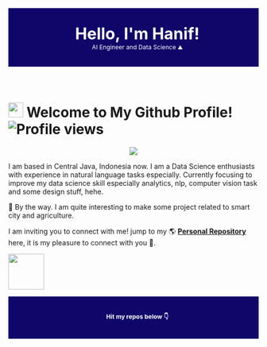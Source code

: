 <svg fill="none" viewBox="0 0 1000 300" width="100%" xmlns="http://www.w3.org/2000/svg">
  <foreignObject width="100%" height="100%">
    <div xmlns="http://www.w3.org/1999/xhtml">
        <style>
          @media (min-width: 768px) {
            div {
              width: 95%;
            }
            .title {
                color: white;
                font-size: 64px; 
                background-color: None;
            }
            .subtitle {
                color: white;
                font-size: 24px; 
                background-color: None;
            }
          }
          @media (max-width: 767px) {
            div {
              width: 95%;
            }
            .title {
                color: white;
                font-size: 36px; 
                background-color: None;
            }
            .subtitle {
                color: white;
                font-size: 16px; 
                background-color: None;
            }
          }
        </style>
        <div style="background-color: #100569; text-align: center; padding: 64px; margin-bottom: 24px;">
          <span class="title"><b>Hello, I'm Hanif!</b></span><br>
          <span class="subtitle">AI Engineer and Data Science ⛰️</span>
        </div>
    </div>
  </foreignObject>
</svg>

# <a href="#"><img src="https://media.giphy.com/media/hvRJCLFzcasrR4ia7z/giphy.gif" width="30px"></a> **Welcome to My Github Profile!** ![Profile views](https://gpvc.arturio.dev/hanifabd)

<p align="center"><a href="#"><img src="https://media3.giphy.com/media/39GAXpLVKvYRO/giphy.gif?cid=790b761139f803533272f4a51fa1d6c773476c7fa6375f47&rid=giphy.gif&ct=g"></a></p>

I am based in Central Java, Indonesia now. I am a Data Science enthusiasts with experience in natural language tasks especially. Currently focusing to improve my data science skill especially analytics, nlp, computer vision task and some design stuff, hehe. 

👀 By the way. I am quite interesting to make some project related to smart city and agriculture.

I am inviting you to connect with me! jump to my 🌎 **[Personal Repository](https://hanifabdlh.vercel.app/)** here, it is my pleasure to connect with you 🙌.

<a href="https://paypal.me/hanifabdlh?country.x=ID&locale.x=id_ID"><img src="https://raw.githubusercontent.com/stefan-niedermann/paypal-donate-button/master/paypal-donate-button.png" height="72"></a>


<svg fill="none" viewBox="0 0 1000 200" width="100%" xmlns="http://www.w3.org/2000/svg">
  <foreignObject width="100%" height="100%">
    <div xmlns="http://www.w3.org/1999/xhtml">
        <style>
          @media (min-width: 768px) {
            div {
              width: 95%;
            }
            .title {
                color: white;
                font-size: 64px; 
                background-color: None;
            }
            .subtitle {
                color: white;
                font-size: 24px; 
                background-color: None;
            }
          }
          @media (max-width: 767px) {
            div {
              width: 95%;
            }
            .title {
                color: white;
                font-size: 36px; 
                background-color: None;
            }
            .subtitle {
                color: white;
                font-size: 16px; 
                background-color: None;
            }
          }
        </style>
        <div style="background-color: #100569; text-align: center; padding: 64px; margin-bottom: 24px;">
          <span class="subtitle"><b>Hit my repos below 👇</b></span>
        </div>
    </div>
  </foreignObject>
</svg>
